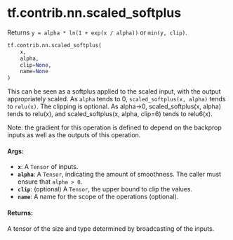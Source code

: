 <div itemscope itemtype="http://developers.google.com/ReferenceObject">
<meta itemprop="name" content="tf.contrib.nn.scaled_softplus" />
<meta itemprop="path" content="Stable" />
</div>

# tf.contrib.nn.scaled_softplus

Returns `y = alpha * ln(1 + exp(x / alpha))` or `min(y, clip)`.

``` python
tf.contrib.nn.scaled_softplus(
    x,
    alpha,
    clip=None,
    name=None
)
```

<!-- Placeholder for "Used in" -->

This can be seen as a softplus applied to the scaled input, with the output
appropriately scaled. As `alpha` tends to 0, `scaled_softplus(x, alpha)` tends
to `relu(x)`. The clipping is optional. As alpha->0, scaled_softplus(x, alpha)
tends to relu(x), and scaled_softplus(x, alpha, clip=6) tends to relu6(x).

Note: the gradient for this operation is defined to depend on the backprop
inputs as well as the outputs of this operation.

#### Args:


* <b>`x`</b>: A `Tensor` of inputs.
* <b>`alpha`</b>: A `Tensor`, indicating the amount of smoothness. The caller
    must ensure that `alpha > 0`.
* <b>`clip`</b>: (optional) A `Tensor`, the upper bound to clip the values.
* <b>`name`</b>: A name for the scope of the operations (optional).


#### Returns:

A tensor of the size and type determined by broadcasting of the inputs.
